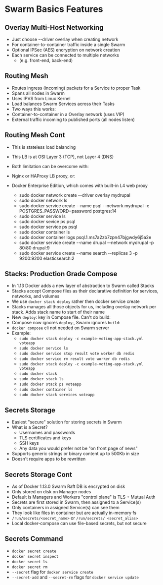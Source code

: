 # Swarm Basics Features

## Overlay Multi-Host Networking

- Just choose --driver overlay when creating network
- For container-to-container traffic inside a single Swarm
- Optional IPSec (AES) encryption on network creation
- Each service can be connected to multiple networks
  - (e.g. front-end, back-end)

## Routing Mesh

- Routes ingress (incoming) packets for a Service to proper Task
- Spans all nodes in Swarm
- Uses IPVS from Linux Kernel
- Load balances Swarm Services across their Tasks
- Two ways this works:
- Container-to-container in a Overlay network (uses VIP)
- External traffic incoming to published ports (all nodes listen)

## Routing Mesh Cont

- This is stateless load balancing
- This LB is at OSI Layer 3 (TCP), not Layer 4 (DNS)
- Both limitation can be overcome with:
- Nginx or HAProxy LB proxy, or:
- Docker Enterprise Edition, which comes with built-in L4 web
proxy

  - sudo docker network create --driver overlay mydrupal
  - sudo docker network ls
  - sudo docker service create --name psql --network mydrupal -e POSTGRES_PASSWORD=password postgres:14
  - sudo docker service ls
  - sudo docker sevice ps psql
  - sudo docker service ps psql
  - sudo docker container ls
  - sudo docker container logs psql.1.ms7a2zb7zpn47bjgwdy6j5a2e
  - sudo docker service create --name drupal --network mydrupal -p 80:80 drupal:9
  - sudo docker service create --name search --replicas 3 -p 9200:9200 elasticsearch:2

## Stacks: Production Grade Compose

- In 1.13 Docker adds a new layer of abstraction to Swarm called
Stacks
- Stacks accept Compose files as their declarative definition for
services, networks, and volumes
- We use `docker stack deploy` rather then docker service create
- Stacks manages all those objects for us, including overlay network
per stack. Adds stack name to start of their name
- New ``deploy``: key in Compose file. Can't do build:
- Compose now ignores ``deploy``:, Swarm ignores ``build``:
- ```docker compose``` cli not needed on Swarm server
- Example:
  - `sudo docker stack deploy -c example-voting-app-stack.yml voteapp`
  - `sudo docker service ls`
  - ```sudo docker service stop result vote worker db redis```
  - ```sudo docker service rm result vote worker db redis```
  - ```sudo docker stack deploy -c example-voting-app-stack.yml voteapp```
  - ```sudo docker stack```
  - ```sudo docker stack ls```
  - ```sudo docker stack ps voteapp```
  - ```sudo docker container ls```
  - ```sudo docker stack services voteapp```

## Secrets Storage

- Easiest "secure" solution for storing secrets in Swarm
- What is a Secret?
  - Usernames and passwords
  - TLS certificates and keys
  - SSH keys
  - Any data you would prefer not be "on front page of news"
- Supports generic strings or binary content up to 500Kb in size
- Doesn't require apps to be rewritten

## Secrets Storage Cont

- As of Docker 1.13.0 Swarm Raft DB is encrypted on disk
- Only stored on disk on Manager nodes
- Default is Managers and Workers "control plane" is TLS + Mutual
Auth
- Secrets are first stored in Swarm, then assigned to a Service(s)
- Only containers in assigned Service(s) can see them
- They look like files in container but are actually in-memory fs
- ```/run/secrets/<secret_name>``` or ```/run/secrets/
<secret_alias>```
- Local docker-compose can use file-based secrets, but not secure

## Secrets Command

- ```docker secret create```
- ```docker secret inspect```
- ```docker secret ls```
- ```docker secret rm```
- ```--secret``` flag for ```docker service create```
- ```--secret-add``` and ```--secret-rm``` flags for ```docker service update```

